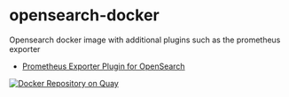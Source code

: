 # opensearch-docker
Opensearch docker image with additional plugins such as the prometheus exporter

* [Prometheus Exporter Plugin for OpenSearch](https://github.com/aiven/prometheus-exporter-plugin-for-opensearch)

[![Docker Repository on Quay](https://quay.io/repository/evryfs/opensearch-docker/status "Docker Repository on Quay")](https://quay.io/repository/evryfs/opensearch-docker)
